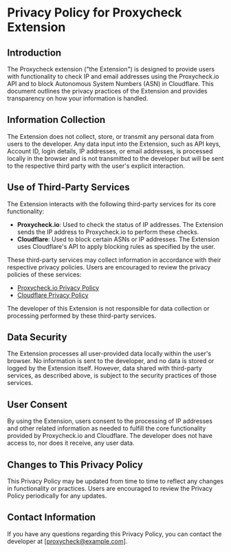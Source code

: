 # Privacy Policy for Proxycheck Extension

## Introduction

The Proxycheck extension ("the Extension") is designed to provide users with functionality to check IP and email addresses using the Proxycheck.io API and to block Autonomous System Numbers (ASN) in Cloudflare. This document outlines the privacy practices of the Extension and provides transparency on how your information is handled.

## Information Collection

The Extension does not collect, store, or transmit any personal data from users to the developer. Any data input into the Extension, such as API keys, Account ID, login details, IP addresses, or email addresses, is processed locally in the browser and is not transmitted to the developer but will be sent to the respective third party with the user's explicit interaction.

## Use of Third-Party Services

The Extension interacts with the following third-party services for its core functionality:

- **Proxycheck.io**: Used to check the status of IP addresses. The Extension sends the IP address to Proxycheck.io to perform these checks.
- **Cloudflare**: Used to block certain ASNs or IP addresses. The Extension uses Cloudflare's API to apply blocking rules as specified by the user.

These third-party services may collect information in accordance with their respective privacy policies. Users are encouraged to review the privacy policies of these services:

- [Proxycheck.io Privacy Policy](https://proxycheck.io/privacy)
- [Cloudflare Privacy Policy](https://www.cloudflare.com/privacypolicy/)

The developer of this Extension is not responsible for data collection or processing performed by these third-party services.

## Data Security

The Extension processes all user-provided data locally within the user's browser. No information is sent to the developer, and no data is stored or logged by the Extension itself. However, data shared with third-party services, as described above, is subject to the security practices of those services.

## User Consent

By using the Extension, users consent to the processing of IP addresses and other related information as needed to fulfill the core functionality provided by Proxycheck.io and Cloudflare. The developer does not have access to, nor does it receive, any user data.

## Changes to This Privacy Policy

This Privacy Policy may be updated from time to time to reflect any changes in functionality or practices. Users are encouraged to review the Privacy Policy periodically for any updates.

## Contact Information

If you have any questions regarding this Privacy Policy, you can contact the developer at [proxycheck@example.com].

